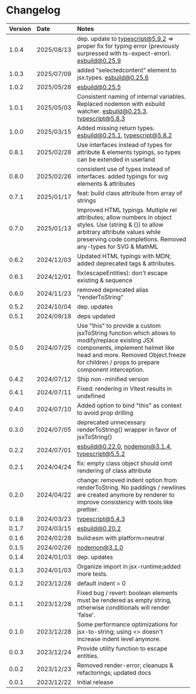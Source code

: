# Changelog

| Version | Date | Notes |
| :-      | :-   | :-    |
| 1.0.4 | 2025/08/13 | dep. update to typescript@5.9.2 => proper fix for typing error (previously surpressed with ts-expect-error). esbuild@0.25.9 |
| 1.0.3 | 2025/07/09 | added "selectedcontent" element to jsx.types. esbuild@0.25.6 |
| 1.0.2 | 2025/05/28 | esbuild@0.25.5 |
| 1.0.1 | 2025/05/03 | Consistent naming of internal variables. Replaced nodemon with esbuild watcher. esbuild@0.25.3. typescript@5.8.3 |
| 1.0.0 | 2025/03/15 |Added missing return types. esbuild@0.25.1, typescript@5.8.2 |
| 0.8.1 | 2025/02/28 | Use interfaces instead of types for attribute & elements typings, so types can be extended in userland |
| 0.8.0 | 2025/02/26 |consistent use of types instead of interfaces. added typings for svg elements & attributes |
| 0.7.1 | 2025/01/17 | feat: build class attribute from array of strings |
| 0.7.0 | 2025/01/13 | Improved HTML typings. Multiple rel attributes; allow numbers in object styles. Use (string & {}) to allow arbitrary attribute values while preserving code completions. Removed any-types for SVG & MathML |
| 0.6.2 | 2024/12/03 | Updated HTML typings with MDN; added deprecated tags & attributes. |
| 0.6.1 | 2024/12/01 | fix(escapeEntities): don't escape existing &amp; sequence |
| 0.6.0 | 2024/11/23 | removed deprecated alias "renderToString" |
| 0.5.2 | 2024/10/04 | dep. updates |
| 0.5.1 | 2024/09/18 | deps updated |
| 0.5.0 | 2024/07/25 | Use "this" to provide a custom jsxToString function which allows to modify/replace existing JSX components, implement helmet like head and more. Removed Object.freeze for children / props to prepare component interception. |
| 0.4.2 | 2024/07/12 | Ship non-minified version |
| 0.4.1 | 2024/07/11 | Fixed: rendering in Vitest results in undefined |
| 0.4.0 | 2024/07/10 | Added option to bind "this" as context to avoid prop drilling |
| 0.3.0 | 2024/07/05 | deprecated unnecessary renderToString() wrapper in favor of jsxToString() |
| 0.2.2 | 2024/07/01 | esbuild@0.22.0, nodemon@3.1.4, typescript@5.5.2 |
| 0.2.1 | 2024/04/24 | fix: empty class object should omit rendering of class attribute |
| 0.2.0 | 2024/04/22 | change: removed indent option from renderToString. No paddings / newlines are created anymore by renderer to improve consistency with tools like prettier. |
| 0.1.8 | 2024/03/23 | typescript@5.4.3 |
| 0.1.7 | 2024/03/15 | esbuild@0.20.2 |
| 0.1.6 | 2024/02/28 | build:esm with platform=neutral |
| 0.1.5 | 2024/02/26 | nodemon@3.1.0 |
| 0.1.4 | 2024/01/03 | dep. updates |
| 0.1.3 | 2024/01/03 | Organize import in jsx-runtime;added more tests. |
| 0.1.2 | 2023/12/28 | default indent = 0 |
| 0.1.1 | 2023/12/28 | Fixed bug / revert: boolean elements must be rendered as empty string, otherwise conditionals will render 'false'. |
| 0.1.0 | 2023/12/28 | Some performance optimizations for jsx-to-string; using <> doesn't increase indent level anymore. |
| 0.0.3 | 2023/12/24 | Provide utility function to escape entities. |
| 0.0.2 | 2023/12/23 | Removed render-error; cleanups & refactorings; updated docs |
| 0.0.1 | 2023/12/22 | Initial release |
